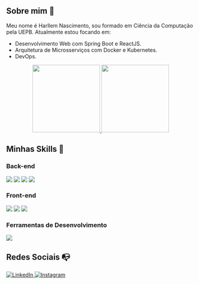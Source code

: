 ## Sobre mim :man:

Meu nome é Harllem Nascimento, sou formado em Ciência da Computação pela UEPB. Atualmente estou focando em:

- Desenvolvimento Web com Spring Boot e ReactJS.
- Arquitetura de Microsserviços com Docker e Kubernetes.
- DevOps.

<div align="center">
    <a href="https://github.com/tiduswr">
    <img height="180em" src="https://github-readme-stats-five-opal-23.vercel.app/api?username=tiduswr&theme=dracula&show_icons=true" />
  </a>
  <a href="https://github.com/tiduswr">
    <img height="180em" src="https://github-readme-stats-five-opal-23.vercel.app/api/top-langs/?username=tiduswr&layout=compact&langs_count=7&theme=dracula" />
  </a>
</div>

## Minhas Skills :rocket:

### Back-end
<p align="left">
  <img src="https://img.shields.io/badge/Java-ED8B00?style=for-the-badge&logo=java&logoColor=white" />
  <img src="https://img.shields.io/badge/spring-%236DB33F.svg?style=for-the-badge&logo=spring&logoColor=white" />
  <img src="https://img.shields.io/badge/MySQL-00000F?style=for-the-badge&logo=mysql&logoColor=white" />
  <img src="https://img.shields.io/badge/docker-%230db7ed.svg?style=for-the-badge&logo=docker&logoColor=white" />
</p>

### Front-end
<p align="left">
  <img src="https://img.shields.io/badge/react-%2320232a.svg?style=for-the-badge&logo=react&logoColor=%2361DAFB" />
  <img src="https://img.shields.io/badge/typescript-%23323330.svg?style=for-the-badge&logo=typescript&logoColor=%23F7DF1E" />
  <img src="https://img.shields.io/badge/javascript-%23323330.svg?style=for-the-badge&logo=javascript&logoColor=%23F7DF1E" />
</p>

### Ferramentas de Desenvolvimento
<p align="left">
  <img src="https://img.shields.io/badge/VSCode-0078D4?style=for-the-badge&logo=visual%20studio%20code&logoColor=white" />
</p>

## Redes Sociais :mailbox_with_no_mail:

<p align="left">
  <a href="https://br.linkedin.com/in/harllemnascimento" target="_blank">
    <img src="https://img.shields.io/badge/-LinkedIn-0e76a8?style=flat-square&logo=LinkedIn&logoColor=white" alt="LinkedIn" />
  </a>
  <a href="https://www.instagram.com/tidus.wr/" target="_blank">
    <img src="https://img.shields.io/badge/-Instagram-DF0174?style=flat-square&logo=instagram&logoColor=white" alt="Instagram" />
  </a>
</p>
